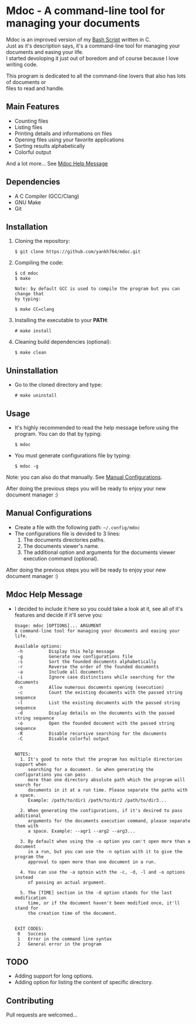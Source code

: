 # Mdoc - A command-line tool for managing your documents
Mdoc is an improved version of my [Bash Script](https://github.com/yankh764/rdoc) written in C.  
Just as it's description says, it's a command-line tool for managing your documents and easing your life.  
I started devoloping it just out of boredom and of course because I love writing code.
  
This program is dedicated to all the command-line lovers that also has lots of documents or  
files to read and handle.


## Main Features
* Counting files
* Listing files
* Printing details and informations on files
* Opening files using your favorite applications
* Sorting results alphabetically
* Colorful output
  
And a lot more... See [Mdoc Help Message](#mdoc-help-message)


## Dependencies
* A C Compiler (GCC/Clang)
* GNU Make
* Git


## Installation
1. Cloning the repository:
    ```
    $ git clone https://github.com/yankh764/mdoc.git
    ```
2. Compiling the code:
    ```
    $ cd mdoc
    $ make
    
    Note: by default GCC is used to compile the program but you can change that  
    by typing:

    $ make CC=clang
    ```
3. Installing the executable to your **PATH**:
    ```
    # make install
    ```
4. Cleaning build dependencies (optional):
    ```
    $ make clean
    ```

## Uninstallation
* Go to the cloned directory and type:
    ```
    # make uninstall
    ```

## Usage
* It's highly recommended to read the help message before using the program. You can do that by typing:
    ```
    $ mdoc
    ```
* You must generate configurations file by typing:
    ```
    $ mdoc -g
    ```
Note: you can also do that manually. See [Manual Configurations](#manual-configurations).
  
After doing the previous steps you will be ready to enjoy your new document manager :)


## Manual Configurations
* Create a file with the following path: `~/.config/mdoc`
* The configurations file is devided to 3 lines: 
    1. The documents directories paths.
    2. The documents viewer's name.
    3. The additional option and arguments for the documents viewer execution command (optional).
  
After doing the previous steps you will be ready to enjoy your new document manager :)


## Mdoc Help Message
* I decided to include it here so you could take a look at it, see all of it's features and decide if it'll serve you:
    ```
    Usage: mdoc [OPTIONS]... ARGUMENT
    A command-line tool for managing your documents and easing your life.

    Available options:
     -h 		 Display this help message
     -g 		 Generate new configurations file
     -s 		 Sort the founded documents alphabetically
     -r 		 Reverse the order of the founded documents
     -a 		 Include all documents
     -i 		 Ignore case distinctions while searching for the documents
     -n 		 Allow numerous documents opening (execution)
     -c 		 Count the existing documents with the passed string sequence
     -l 		 List the existing documents with the passed string sequence
     -d 		 Display details on the documents with the passed string sequence
     -o 		 Open the founded document with the passed string sequence
     -R 		 Disable recursive searching for the documents
     -C 		 Disable colorful output


    NOTES:
      1. It's good to note that the program has multiple directories support when
         searching for a document. So when generating the configurations you can pass
         more than one directory absolute path which the program will search for
         documents in it at a run time. Please separate the paths with a space.
         Example: /path/to/dir1 /path/to/dir2 /path/to/dir3...

      2. When generating the configurations, if it's desired to pass additional
         arguments for the documents execution command, please separate them with
         a space. Example: --agr1 --arg2 --arg3...

      3. By default when using the -o option you can't open more than a document
         in a run, but you can use the -n option with it to give the program the
         approval to open more than one document in a run.

      4. You can use the -a optoin with the -c, -d, -l and -o options instead
         of passing an actual argument.

      5. The [TIME] section in the -d option stands for the last modification
         time, or if the document haven't been modified once, it'll stand for
         the creation time of the document.


    EXIT CODES:
     0   Success
     1   Error in the command line syntax
     2   General error in the program
    ```


## TODO
* Adding support for long options.
* Adding option for listing the content of specific directory.


## Contributing
Pull requests are welcomed...
